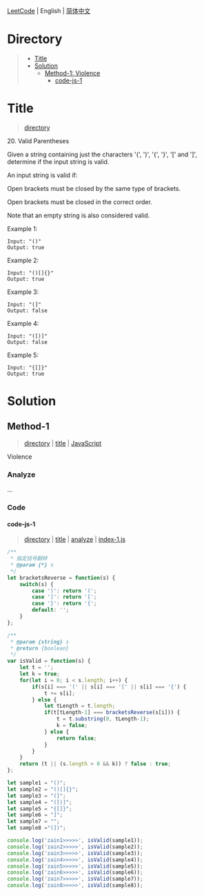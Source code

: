 [LeetCode](../README.md) | English | [简体中文](./README.CN.md)

# Directory

>- [Title](#title)
>- [Solution](#solution)
>    - [Method-1: Violence](#method-1)
>        - [code-js-1](#code-js-1)

# Title

>[directory](#directory)

20.&nbsp;Valid Parentheses

Given a string containing just the characters '(', ')', '{', '}', '[' and ']', determine if the input string is valid.

An input string is valid if:

Open brackets must be closed by the same type of brackets.

Open brackets must be closed in the correct order.

Note that an empty string is also considered valid.

Example 1:

```
Input: "()"
Output: true
```

Example 2:

```
Input: "()[]{}"
Output: true
```

Example 3:

```
Input: "(]"
Output: false
```

Example 4:

```
Input: "([)]"
Output: false
```

Example 5:

```
Input: "{[]}"
Output: true
```

# Solution

## Method-1

>[directory](#directory) | [title](#title) | [JavaScript](#code-js-1)

Violence

### Analyze

...

### Code

#### code-js-1

>[directory](#directory) | [title](#title) | [analyze](#method-1) | [index-1.js](./index-1.js "index-1.js")

```js
/**
 * 指定括号翻转
 * @param {*} s 
 */
let bracketsReverse = function(s) {
    switch(s) {
        case ')': return '(';
        case ']': return '[';
        case '}': return '{';
        default: '';
    }
};

/**
 * @param {string} s
 * @return {boolean}
 */
var isValid = function(s) {
    let t = '';
    let k = true;
    for(let i = 0; i < s.length; i++) {
        if(s[i] === '(' || s[i] === '[' || s[i] === '{') {
            t += s[i];
        } else {
            let tLength = t.length;
            if(t[tLength-1] === bracketsReverse(s[i])) {
                t = t.substring(0, tLength-1);
                k = false;
            } else {
                return false;
            }
        }
    }
    return (t || (s.length > 0 && k)) ? false : true;
};

let sample1 = "()";
let sample2 = "()[]{}";
let sample3 = "(]";
let sample4 = "([)]";
let sample5 = "{[]}";
let sample6 = "]";
let sample7 = "";
let sample8 ="(])";

console.log('zain1>>>>>', isValid(sample1));
console.log('zain2>>>>>', isValid(sample2));
console.log('zain3>>>>>', isValid(sample3));
console.log('zain4>>>>>', isValid(sample4));
console.log('zain5>>>>>', isValid(sample5));
console.log('zain6>>>>>', isValid(sample6));
console.log('zain7>>>>>', isValid(sample7));
console.log('zain8>>>>>', isValid(sample8));
```
